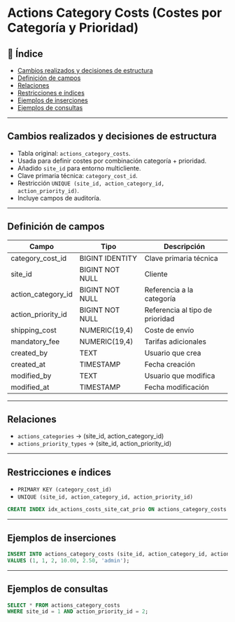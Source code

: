 # Actions Category Costs (Costes por Categoría y Prioridad)

## 📂 Índice
- [Cambios realizados y decisiones de estructura](#cambios-realizados-y-decisiones-de-estructura)
- [Definición de campos](#definición-de-campos)
- [Relaciones](#relaciones)
- [Restricciones e índices](#restricciones-e-índices)
- [Ejemplos de inserciones](#ejemplos-de-inserciones)
- [Ejemplos de consultas](#ejemplos-de-consultas)

---

## Cambios realizados y decisiones de estructura

- Tabla original: `actions_category_costs`.
- Usada para definir costes por combinación categoría + prioridad.
- Añadido `site_id` para entorno multicliente.
- Clave primaria técnica: `category_cost_id`.
- Restricción `UNIQUE (site_id, action_category_id, action_priority_id)`.
- Incluye campos de auditoría.

---

## Definición de campos

| Campo               | Tipo            | Descripción                                  |
|---------------------|-----------------|----------------------------------------------|
| category_cost_id    | BIGINT IDENTITY | Clave primaria técnica                       |
| site_id             | BIGINT NOT NULL | Cliente                                      |
| action_category_id  | BIGINT NOT NULL | Referencia a la categoría                    |
| action_priority_id  | BIGINT NOT NULL | Referencia al tipo de prioridad              |
| shipping_cost       | NUMERIC(19,4)   | Coste de envío                               |
| mandatory_fee       | NUMERIC(19,4)   | Tarifas adicionales                          |
| created_by          | TEXT            | Usuario que crea                             |
| created_at          | TIMESTAMP       | Fecha creación                               |
| modified_by         | TEXT            | Usuario que modifica                         |
| modified_at         | TIMESTAMP       | Fecha modificación                           |

---

## Relaciones

- `actions_categories` → (site_id, action_category_id)
- `actions_priority_types` → (site_id, action_priority_id)

---

## Restricciones e índices

- `PRIMARY KEY (category_cost_id)`
- `UNIQUE (site_id, action_category_id, action_priority_id)`

```sql
CREATE INDEX idx_actions_costs_site_cat_prio ON actions_category_costs (site_id, action_category_id, action_priority_id);
```

---

## Ejemplos de inserciones

```sql
INSERT INTO actions_category_costs (site_id, action_category_id, action_priority_id, shipping_cost, mandatory_fee, created_by)
VALUES (1, 1, 2, 10.00, 2.50, 'admin');
```

---

## Ejemplos de consultas

```sql
SELECT * FROM actions_category_costs
WHERE site_id = 1 AND action_priority_id = 2;
```